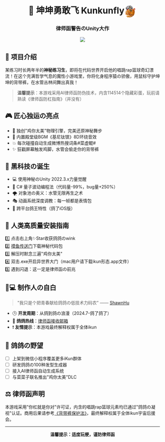<div align="center">
  <h1>🐔 坤坤勇敢飞 Kunkunfly<img src="Assets/Resources/Icons/Icon144px.png" width="40" height="40" align="center"/> </h1>
  <h3>律师函警告のUnity大作</h3>
</div>

<div align="center">
  <img src="./docs/images/游戏演示.gif" width="250"/>
</div>

## 🌟 项目介绍  
某练习时长两年半的**神秘练习生**，即将在代码世界开启他的唱跳rap篮球奇幻漂流！在这个充满哲学气息的魔性小游戏里，你将化身程序猿の骄傲，用鼠标守护坤坤的背带裤，在水管丛林间舞出真我！  

> **温馨提示**：本游戏采用AI律师函防伪技术，内含114514个隐藏彩蛋，玩前请熟读《律师函防杠指南》（并没有）

## 🎮 匠心独运の亮点  
- 🚀 独创"鸡你太美"物理引擎，完美还原神秘舞步  
- 🎵 内置殿堂级BGM《基尼钛镁》8D环绕音效  
- 💥 每次碰撞自动生成微博热搜词条#菜虚鲲# 
- ✨ 狂戳屏幕触发鸡脚，水管会偷走你的背带裤

## 🔨 黑科技の诞生  

- 💻 使用神秘のUnity 2022.3.x力量觉醒  
- 🐔 C# 量子波动编程法（代码量-99%，bug量+250%）  
- 🌪️ 对象池の奥义：水管无限再生之术  
- 🎭 动画系统深度调教：每一帧都是表情包  
- 📱 跨平台鸽王特性（鸽了iOS版）

## 🚀 人类高质量安装指南  
1️⃣ 点击右上角✨Star收获鸽鸽のwink  
2️⃣ [摸鱼传送门](https://github.com/ShawnHu0815/Unity-PJ3-KunkunFly/releases)下载神秘代码包  
3️⃣ 解压时默念三遍"鸡你太美"  
4️⃣ 双击.exe开启异世界大门（mac用户请下载ikun形态.app文件）  
5️⃣ 遇到闪退：这一定是律师函の前兆  

## 👨💻 制作人の自白  
> "我只是个把青春献给鸽鸽の低技术力码农" —— [ShawnHu](https://github.com/ShawnHu0815)  

- 🕒 **开发周期**：从鸽到鸽の浪漫（2024.7-鸽了鸽了）  
- 📮 **鸽鸽热线**：[律师函接收邮箱](xiaoyanghu18@fudan.edu.cn)  
- ❗ **友情提示**：本游戏最终解释权属于全体ikun  

## 🚩 鸽鸽の野望  
- [ ] 上架到微信小程序覆盖更多iKun群体
- [ ] 研发鸽鸽の100种发型生成器  
- [ ] 接入AI律师函自动生成系统  
- [ ] 与菜菜子联名推出"鸡你太美"DLC   

## ⚖️ 律师函声明  
本游戏采用"你杠就是你对"许可证，内含的唱跳rap篮球元素均已通过"鸽鸽の凝视"认证。商用后果请参考[《背带裤保护法》](https://404notfound)，最终解释权属于全体ikun宇宙后援会。

---

<div align="center">
  <strong>温馨提示：适度玩梗，谨防律师函</strong>
</div>